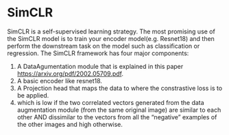 # SimCLR
SimCLR is a self-supervised learning strategy.
The most promising use of the SimCLR model is to train your encoder model(e.g. Resnet18) and then perform the downstream task on the model such as classification or regression.
The SimCLR framework has four major components:
1. A DataAgumentation module that is explained in this paper https://arxiv.org/pdf/2002.05709.pdf.
2. A basic encoder like resnet18.
3. A Projection head that maps the data to where the constrastive loss is to be applied.
4. which is low if the two correlated vectors generated from the data augmentation module (from the same original image) are similar to each other AND dissimilar to the vectors from all the “negative” examples of the other images and high otherwise.
